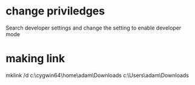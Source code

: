 # change priviledges
Search developer settings and change the setting to enable
developer mode

# making link
mklink /d c:\cygwin64\home\adam\Downloads c:\Users\adam\Downloads

